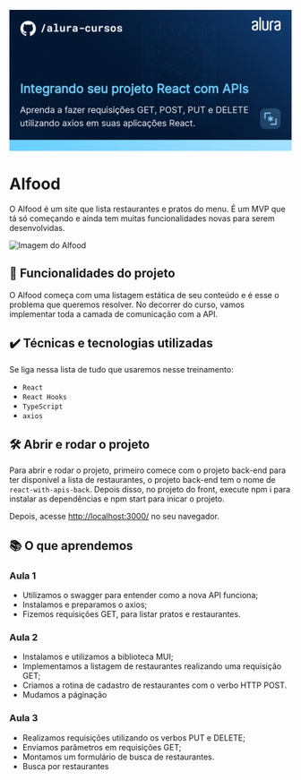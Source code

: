![Integrando seu projeto React com APIs](thumbnail.png)

# Alfood

O Alfood é um site que lista restaurantes e pratos do menu. 
É um MVP que tá só começando e ainda tem muitas funcionalidades novas para serem desenvolvidas.

<img src="screencapture.png" alt="Imagem do Alfood" width="50%">


## 🔨 Funcionalidades do projeto

O Alfood começa com uma listagem estática de seu conteúdo e é esse o problema que queremos resolver.
No decorrer do curso, vamos implementar toda a camada de comunicação com a API.

## ✔️ Técnicas e tecnologias utilizadas

Se liga nessa lista de tudo que usaremos nesse treinamento:

- `React`
- `React Hooks`
- `TypeScript`
- `axios`

## 🛠️ Abrir e rodar o projeto

Para abrir e rodar o projeto, primeiro comece com o projeto back-end para ter disponível a lista de restaurantes, o projeto back-end tem o nome de ``` react-with-apis-back ```.
Depois disso, no projeto do front, execute npm i para instalar as dependências e npm start para inicar o projeto.

Depois, acesse <a href="http://localhost:3000/">http://localhost:3000/</a> no seu navegador.

## 📚 O que aprendemos 

### Aula 1

* Utilizamos o swagger para entender como a nova API funciona;
* Instalamos e preparamos o axios;
* Fizemos requisições GET, para listar pratos e restaurantes.

### Aula 2

* Instalamos e utilizamos a biblioteca MUI;
* Implementamos a listagem de restaurantes realizando uma requisição GET;
* Criamos a rotina de cadastro de restaurantes com o verbo HTTP POST.
* Mudamos a páginação

### Aula 3

* Realizamos requisições utilizando os verbos PUT e DELETE;
* Enviamos parâmetros em requisições GET;
* Montamos um formulário de busca de restaurantes.
* Busca por restaurantes